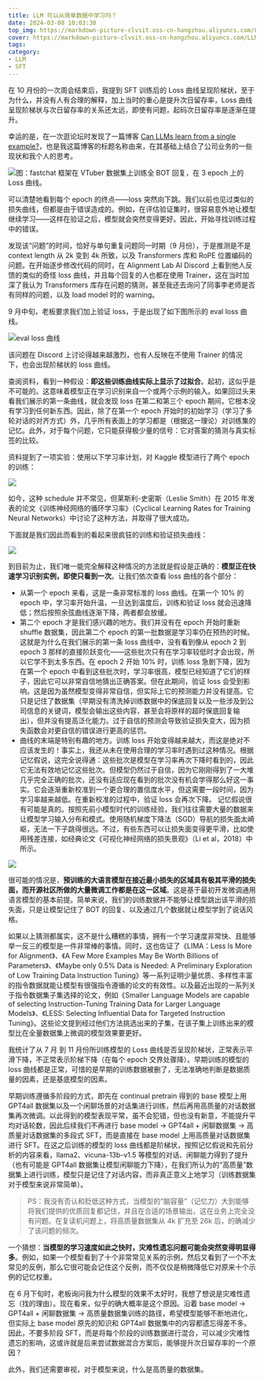 ```yaml
---
title: LLM 可以从简单数据中学习吗？
date: 2024-03-08 10:03:30
top_img: https://markdown-picture-clvsit.oss-cn-hangzhou.aliyuncs.com/LLM/article/can_llm_learn_from_simple_example/fastchat%20%E6%A1%86%E6%9E%B6%E5%9C%A8VTuber%E6%95%B0%E6%8D%AE%E9%9B%86%E4%B8%8A%E7%9A%84%E8%AE%AD%E7%BB%83loss.png
cover: https://markdown-picture-clvsit.oss-cn-hangzhou.aliyuncs.com/LLM/article/can_llm_learn_from_simple_example/fastchat%20%E6%A1%86%E6%9E%B6%E5%9C%A8VTuber%E6%95%B0%E6%8D%AE%E9%9B%86%E4%B8%8A%E7%9A%84%E8%AE%AD%E7%BB%83loss.png
tags:
category:
- LLM
- SFT
---
```


在 10 月份的一次周会结束后，我提到 SFT 训练后的 Loss 曲线呈现阶梯状，至于为什么，并没有人有合理的解释，加上当时的重心是提升次日留存率，Loss 曲线呈现阶梯状与次日留存率的关系还太远，即使有问题，起码次日留存率是逐渐在提升。

幸运的是，在一次逛论坛时发现了一篇博客 [Can LLMs learn from a single example?](https://www.fast.ai/posts/2023-09-04-learning-jumps/)，也是我这篇博客的标题名称由来，在其基础上结合了公司业务的一些现状和我个人的思考。

![图：fastchat 框架在 VTuber 数据集上训练全 BOT 回复，在 3 epoch 上的 Loss 曲线。](https://markdown-picture-clvsit.oss-cn-hangzhou.aliyuncs.com/LLM/article/can_llm_learn_from_simple_example/fastchat%20%E6%A1%86%E6%9E%B6%E5%9C%A8VTuber%E6%95%B0%E6%8D%AE%E9%9B%86%E4%B8%8A%E7%9A%84%E8%AE%AD%E7%BB%83loss.png)

可以清楚地看到每个 epoch 的终点——loss 突然向下跳。我们以前也见过类似的损失曲线，但都是由于错误造成的。例如，在评估验证集时，很容易意外地让模型继续学习——这样在验证之后，模型就会突然变得更好。因此，开始寻找训练过程中的错误。

发现该“问题”的时间，恰好与单句重复问题同一时期（9 月份），于是推测是不是 context length 从 2k 变到 4k 所致，以及 Transformers 库和 RoPE 位置编码的问题。在开始逐步修改代码的同时，在 Alignment Lab AI Discord 上看到他人反馈的类似的奇怪 loss 曲线，并且每个回复的人也都在使用 Trainer，这在当时加深了我认为 Transformers 库存在问题的猜测，甚至我还去询问了同事李老师是否有同样的问题，以及 load model 时的 warning。

9 月中旬，老板要求我们加上验证 loss，于是出现了如下图所示的 eval loss 曲线。

![eval loss 曲线](https://markdown-picture-clvsit.oss-cn-hangzhou.aliyuncs.com/LLM/article/can_llm_learn_from_simple_example/dev%20loss.png)

该问题在 Discord 上讨论得越来越激烈，也有人反映在不使用 Trainer 的情况下，也会出现阶梯状的 loss 曲线。

查阅资料，看到一种假设：**即这些训练曲线实际上显示了过拟合**。起初，这似乎是不可能的。这意味着模型正在学习识别来自一个或两个示例的输入。如果回过头来看我们展示的第一条曲线，就会发现 loss 在第二和第三个 epoch 期间，它根本没有学习到任何新东西。因此，除了在第一个 epoch 开始时的初始学习（学习了多轮对话的对齐方式）外，几乎所有表面上的学习都是（根据这一理论）对训练集的记忆。此外，对于每个问题，它只能获得极少量的信号：它对答案的猜测与真实标签的比较。

资料提到了一项实验：使用以下学习率计划，对 Kaggle 模型进行了两个 epoch 的训练：

![](https://markdown-picture-clvsit.oss-cn-hangzhou.aliyuncs.com/LLM/article/can_llm_learn_from_simple_example/%E5%AD%A6%E4%B9%A0%E7%8E%87%E8%AE%BE%E7%BD%AE.png)

如今，这种 schedule 并不常见，但莱斯利-史密斯（Leslie Smith）在 2015 年发表的论文《训练神经网络的循环学习率》（Cyclical Learning Rates for Training Neural Networks）中讨论了这种方法，并取得了很大成功。

下面就是我们因此而看到的看起来很疯狂的训练和验证损失曲线：

![](https://markdown-picture-clvsit.oss-cn-hangzhou.aliyuncs.com/LLM/article/can_llm_learn_from_simple_example/%E8%AE%AD%E7%BB%83loss%E5%92%8Cdev%20loss.png)

到目前为止，我们唯一能完全解释这种情况的方法就是假设是正确的：**模型正在快速学习识别实例，即使只看到一次**。让我们依次查看 loss 曲线的各个部分：
- 从第一个 epoch 来看，这是一条非常标准的 loss 曲线。在第一个 10% 的 epoch 中，学习率开始升温，一旦达到温度后，训练和验证 loss 就会迅速降低；然后按照余弦曲线逐渐下降，两者都会放缓。
- 第二个 epoch 才是我们感兴趣的地方。我们并没有在 epoch 开始时重新 shuffle 数据集，因此第二个 epoch 的第一批数据是学习率仍在预热的时候。这就是为什么在我们展示的第一条 loss 曲线中，没有看到像从 epoch 2 到 epoch 3 那样的直接阶跃变化——这些批次只有在学习率较低时才会出现，所以它学不到太多东西。在 epoch 2 开始 10% 时，训练 loss 急剧下降，因为在第一个 epoch 中看到这些批次时，学习率很高，模型已经知道了它们的样子，因此它可以非常自信地猜出正确答案。但在此期间，验证 loss 会受到影响。这是因为虽然模型变得非常自信，但实际上它的预测能力并没有提高。它只是记住了数据集（早期没有清洗掉训练数据中的保底回复以及一些涉及到公司信息的关键词，模型会输出这些内容，甚至会将原样的超时保底回复输出），但并没有提高泛化能力。过于自信的预测会导致验证损失变大，因为损失函数会对更自信的错误进行更高的惩罚。
- 曲线的末端是特别有趣的地方。训练 loss 开始变得越来越大，而这是绝对不应该发生的！事实上，我还从未在使用合理的学习率时遇到过这种情况。根据记忆假说，这完全说得通：这些批次是模型在学习率再次下降时看到的，因此它无法有效地记忆这些批次。但模型仍然过于自信，因为它刚刚得到了一大堆几乎完全正确的批次，还没有适应现在看到的批次没有机会学得那么好这一事实。它会逐渐重新校准到一个更合理的置信度水平，但这需要一段时间，因为学习率越来越低。在重新校准的过程中，验证 loss 会再次下降。
记忆假说很有可能是真的。按照先前小模型时代的训练经验，我们往往需要大量的数据来让模型学习输入分布和模式。使用随机梯度下降法（SGD）导航的损失面太崎岖，无法一下子跳得很远。不过，有些东西可以让损失面变得更平滑，比如使用残差连接，如经典论文《可视化神经网络的损失景观》（Li et al，2018）中所示。

![](https://markdown-picture-clvsit.oss-cn-hangzhou.aliyuncs.com/LLM/article/can_llm_learn_from_simple_example/loss%20%E6%99%AF%E8%A7%82%E5%9B%BE.png)

很可能的情况是，**预训练的大语言模型在接近最小损失的区域具有极其平滑的损失面，而开源社区所做的大量微调工作都是在这一区域**。这是基于最初开发微调通用语言模型的基本前提。简单来说，我们的训练数据并不能够让模型跳出该平滑的损失面，只是让模型记住了 BOT 的回复、以及通过几个数据就让模型学到了说话风格。

如果以上猜测都属实，这不是什么糟糕的事情，拥有一个学习速度非常快、且能够举一反三的模型是一件非常棒的事情。同时，这也佐证了《LIMA：Less Is More for Alignment》、《A Few More Examples May Be Worth Billions of Parameters》、《Maybe only 0.5% Data is Needed: A Preliminary Exploration of Low Training Data Instruction Tuning》等一系列证明少量优质、多样性丰富的指令数据就能让模型有很强指令遵循的论文的有效性。以及最近出现的一系列关于指令数据集子集选择的论文，例如《Smaller Language Models are capable of selecting Instruction-Tuning Training Data for Larger Language Models》、《LESS: Selecting Influential Data for Targeted Instruction Tuning》。这些论文提到经过他们方法挑选出来的子集，在该子集上训练出来的模型比在全量数据集上微调的模型效果要更好。

我统计了从 7 月 到 11 月份所训练模型的 Loss 曲线是否呈现阶梯状，正常表示平滑下降，不正常表示阶梯下降（在每个 epoch 交界处骤降）。早期训练的模型的 loss 曲线都是正常，可惜的是早期的训练数据被删了，无法准确地判断是数据质量的因素，还是基底模型的因素。

早期训练遵循多阶段的方式，即先在 continual pretrain 得到的 base 模型上用 GPT4all 数据集以及一个闲聊场景的对话集进行训练，然后再用高质量的对话数据集再次微调。以此得到的模型表现平常，虽不会犯错，但也没有新意，不能提升平均对话轮数，因此后续我们不再进行 base model -> GPT4all + 闲聊数据集 -> 高质量对话数据集的多段式 SFT，而是直接在 base model 上用高质量对话数据集进行 SFT。在这之后训练的模型的 loss 曲线都是阶梯状，按照记忆假说和先前分析的内容来看，llama2、vicuna-13b-v1.5 等模型的对话、闲聊能力得到了提升（也有可能是 GPT4all 数据集让模型闲聊能力下降），在我们所认为的“高质量”数据集上进行训练，模型只是记住了对话内容，而非真正意义上地学习（训练数据集对于模型来说非常简单）。

> PS：我没有否认和贬低这种方式，当模型的“脑容量”（记忆力）大到能够将我们提供的优质回复都记住，并且在合适的场景输出，这在业务上完全没有问题。在复读机问题上，将高质量数据集从 4k 扩充至 26k 后，的确减少了该问题的频次。

一个猜想：**当模型的学习速度如此之快时，灾难性遗忘问题可能会突然变得明显得多**。例如，如果一个模型看到了十个非常常见关系的示例，然后又看到了一个不太常见的反例，那么它很可能会记住这个反例，而不仅仅是稍微降低它对原来十个示例的记忆权重。

在 6 月下旬时，老板询问我为什么模型的效果不太好时，我想了想说是灾难性遗忘（找的理由）。现在看来，似乎的确大概率是这个原因。沿着 base model -> GPT4all + 闲聊数据集 -> 高质量数据集训练的路径，希望模型能够不断地进化，但实际上 base model 原先的知识和 GPT4all 数据集中的内容都遗忘得差不多。因此，不要多阶段 SFT，而是将每个阶段的训练数据进行混合，可以减少灾难性遗忘的影响，这或许就是后来尝试数据混合方案后，能够提升次日留存率的一个原因？

此外，我们还需要审视，对于模型来说，什么是高质量的数据集。
